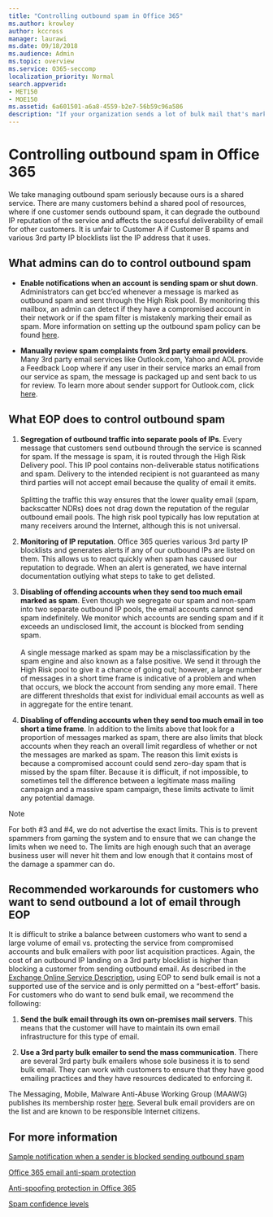 ```yaml
---
title: "Controlling outbound spam in Office 365"
ms.author: krowley
author: kccross
manager: laurawi
ms.date: 09/18/2018
ms.audience: Admin
ms.topic: overview
ms.service: O365-seccomp
localization_priority: Normal
search.appverid:
- MET150
- MOE150
ms.assetid: 6a601501-a6a8-4559-b2e7-56b59c96a586
description: "If your organization sends a lot of bulk mail that's marked as spam, you could get blocked from sending email with Office 365. Read this article to learn more about why this happens and what you can do about it."
---
```


# Controlling outbound spam in Office 365

We take managing outbound spam seriously because ours is a shared service.  There are many customers behind a shared pool of resources, where if one customer sends outbound spam, it can degrade the outbound IP reputation of the service and affects the successful deliverability of email for other customers. It is unfair to Customer A if Customer B spams and various 3rd party IP blocklists list the IP address that it uses.

## What admins can do to control outbound spam

- **Enable notifications when an account is sending spam or shut down**. Administrators can get bcc’ed whenever a message is marked as outbound spam and sent through the High Risk pool. By monitoring this mailbox, an admin can detect if they have a compromised account in their network or if the spam filter is mistakenly marking their email as spam.  More information on setting up the outbound spam policy can be found [here](configure-the-outbound-spam-policy.md).
 
- **Manually review spam complaints from 3rd party email providers**. Many 3rd party email services like Outlook.com, Yahoo and AOL provide a Feedback Loop where if any user in their service marks an email from our service as spam, the message is packaged up and sent back to us for review. To learn more about sender support for Outlook.com, click [here](https://sendersupport.olc.protection.outlook.com/pm/services.aspx).

## What EOP does to control outbound spam 

1. **Segregation of outbound traffic into separate pools of IPs**. Every message that customers send outbound through the service is scanned for spam. If the message is spam, it is routed through the High Risk Delivery pool. This IP pool contains non-deliverable status notifications and spam. Delivery to the intended recipient is not guaranteed as many third parties will not accept email because the quality of email it emits.<br/><br/>Splitting the traffic this way ensures that the lower quality email (spam, backscatter NDRs) does not drag down the reputation of the regular outbound email pools. The high risk pool typically has low reputation at many receivers around the Internet, although this is not universal. 

2. **Monitoring of IP reputation**. Office 365 queries various 3rd party IP blocklists and generates alerts if any of our outbound IPs are listed on them. This allows us to react quickly when spam has caused our reputation to degrade. When an alert is generated, we have internal documentation outlying what steps to take to get delisted. 

3. **Disabling of offending accounts when they send too much email marked as spam**. Even though we segregate our spam and non-spam into two separate outbound IP pools,  the email accounts cannot send spam indefinitely. We monitor which accounts are sending spam and if it exceeds an undisclosed limit, the account is blocked from sending spam.<br/><br/>A single message marked as spam may be a misclassification by the spam engine and also known as a false positive. We send it through the High Risk pool to give it a chance of going out; however, a large number of messages in a short time frame is indicative of a problem and when that occurs, we block the account from sending any more email. There are different thresholds that exist for individual email accounts as well as in aggregate for the entire tenant.

4. **Disabling of offending accounts when they send too much email in too short a time frame**. In addition to the limits above that look for a proportion of messages marked as spam, there are also limits that block accounts when they reach an overall limit regardless of whether or not the messages are marked as spam. The reason this limit exists is because a compromised account could send zero-day spam that is missed by the spam filter. Because it is difficult, if not impossible, to sometimes tell the difference between a legitimate mass mailing campaign and a massive spam campaign, these limits activate to limit any potential damage.

> [!NOTE]
> For both #3 and #4, we do not advertise the exact limits.  This is to prevent spammers from gaming the system and to ensure that we can change the limits when we need to. The limits are high enough such that an average business user will never hit them and low enough that it contains most of the damage a spammer can do. 

## Recommended workarounds for customers who want to send outbound a lot of email through EOP

It is difficult to strike a balance between customers who want to send a large volume of email vs. protecting the service from compromised accounts and bulk emailers with poor list acquisition practices. Again, the cost of an outbound IP landing on a 3rd party blocklist is higher than blocking a customer from sending outbound email. As described in the [Exchange Online Service Description](https://technet.microsoft.com/library/exchange-online-limits.aspx#RecipientLimits), using EOP to send bulk email is not a supported use of the service and is only permitted on a “best-effort” basis. For customers who do want to send bulk email, we recommend the following:

1. **Send the bulk email through its own on-premises mail servers**. This means that the customer will have to maintain its own email infrastructure for this type of email.

2. **Use a 3rd party bulk emailer to send the mass communication**. There are several 3rd party bulk emailers whose sole business it is to send bulk email. They can work with customers to ensure that they have good emailing practices and they have resources dedicated to enforcing it. 

The Messaging, Mobile, Malware Anti-Abuse Working Group (MAAWG) publishes its membership roster [here](http://www.maawg.org/about/roster). Several bulk email providers are on the list and are known to be responsible Internet citizens. 
  
## For more information

[Sample notification when a sender is blocked sending outbound spam](sample-notification-when-a-sender-is-blocked-sending-outbound-spam.md)

[Office 365 email anti-spam protection](anti-spam-protection.md)

[Anti-spoofing protection in Office 365](anti-spoofing-protection.md)

[Spam confidence levels](spam-confidence-levels.md)
